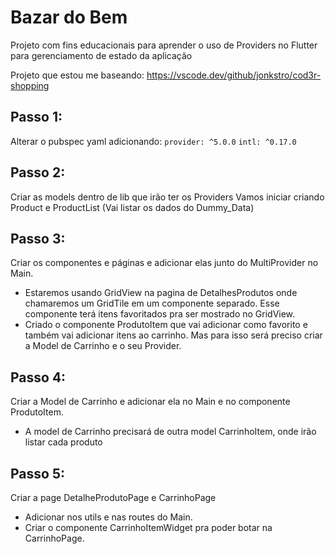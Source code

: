 # Bazar do Bem

Projeto com fins educacionais para aprender o uso de Providers no Flutter para gerenciamento de estado da aplicação

Projeto que estou me baseando:
https://vscode.dev/github/jonkstro/cod3r-shopping

## Passo 1:
Alterar o pubspec yaml adicionando:
    `provider: ^5.0.0`
    `intl: ^0.17.0`

## Passo 2:
Criar as models dentro de lib que irão ter os Providers
Vamos iniciar criando Product e ProductList (Vai listar os dados do Dummy_Data)

## Passo 3:
Criar os componentes e páginas e adicionar elas junto do MultiProvider no Main.
- Estaremos usando GridView na pagina de DetalhesProdutos onde chamaremos um GridTile em um componente separado. Esse componente terá itens favoritados pra ser mostrado no GridView.
- Criado o componente ProdutoItem que vai adicionar como favorito e também vai adicionar itens ao carrinho. Mas para isso será preciso criar a Model de Carrinho e o seu Provider.

## Passo 4:
Criar a Model de Carrinho e adicionar ela no Main e no componente ProdutoItem.
- A model de Carrinho precisará de outra model CarrinhoItem, onde irão listar cada produto

## Passo 5:
Criar a page DetalheProdutoPage e CarrinhoPage
- Adicionar nos utils e nas routes do Main.
- Criar o componente CarrinhoItemWidget pra poder botar na CarrinhoPage.